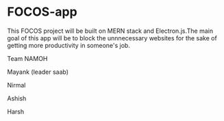 # FOCOS-app
This FOCOS project will be built on MERN stack and Electron.js.The main goal of this app will be to block the unnnecessary websites for the sake of getting more productivity in someone's job.

Team NAMOH

Mayank (leader saab)

Nirmal 

Ashish 

Harsh

